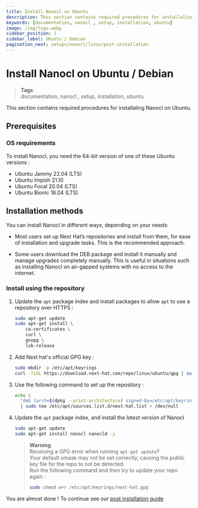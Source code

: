 ```yaml
---
title: Install Nanocl on Ubuntu
description: This section contains required procedures for installaling Nanocl on Ubuntu.
keywords: [documentation, nanocl , setup, installation, ubuntu]
image: /img/logo.webp
sidebar_position: 1
sidebar_label: Ubuntu / Debian
pagination_next: setups/nanocl/linux/post-installation
---
```


# Install Nanocl on Ubuntu / Debian

> **Tags** <br />
> documentation, nanocl , setup, installation, ubuntu

This section contains required procedures for installaling Nanocl on Ubuntu.

## Prerequisites

### OS requirements

To install Nanocl, you need the 64-bit version of one of these Ubuntu versions :

- Ubuntu Jammy 22.04 (LTS)
- Ubuntu Impish 21.10
- Ubuntu Focal 20.04 (LTS)
- Ubuntu Bionic 18.04 (LTS)

## Installation methods

You can install Nanocl in different ways, depending on your needs:

- Most users set up Next Hat’s repositories and install from them, for ease of
  installation and upgrade tasks. This is the recommended approach.

- Some users download the DEB package and install it manually and manage
  upgrades completely manually. This is useful in situations such as installing
  Nanocl on air-gapped systems with no access to the internet.

### Install using the repository

1. Update the `apt` package index and install packages to allow `apt` to use a
   repository over HTTPS :

   ```sh
   sudo apt-get update
   sudo apt-get install \
       ca-certificates \
       curl \
       gnupg \
       lsb-release
   ```

2. Add Next hat's official GPG key :

   ```sh
   sudo mkdir -p /etc/apt/keyrings
   curl -fsSL https://download.next-hat.com/repo/linux/ubuntu/gpg | sudo gpg --dearmor -o /etc/apt/keyrings/next-hat.gpg
   ```

3. Use the following command to set up the repository :

   ```sh
   echo \
     "deb [arch=$(dpkg --print-architecture) signed-by=/etc/apt/keyrings/next-hat.gpg] https://download.next-hat.com/repo/linux/ubuntu stable main" \
     | sudo tee /etc/apt/sources.list.d/next-hat.list > /dev/null
   ```

4. Update the `apt` package index, and install the _latest version_ of Nanocl

   ```sh
   sudo apt-get update
   sudo apt-get install nanocl nanocld -y
   ```

   > **Warning** <br />
   > Receiving a GPG error when running `apt-get update`? <br />
   > Your default umask may not be set correctly, causing the public key file for the repo to not be detected. <br />
   > Run the following command and then try to update your repo again : <br />
   > ```sh
   > sudo chmod a+r /etc/apt/keyrings/next-hat.gpg
   > ```

You are almost done !
To continue see our [post installation guide](/docs/setups/nanocl/linux/post-installation)
